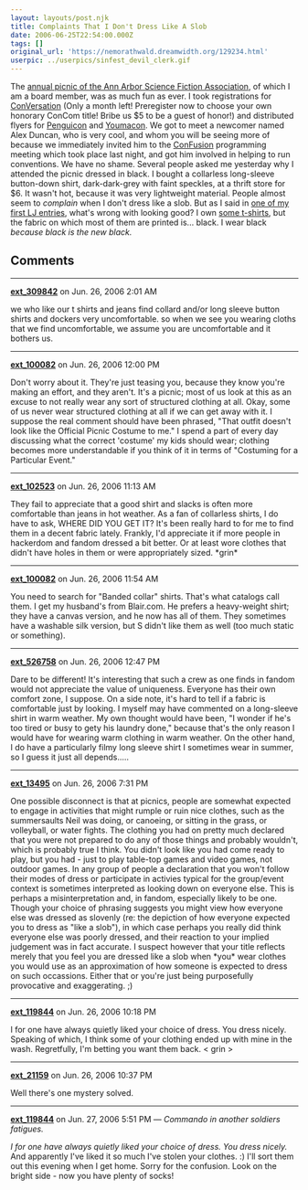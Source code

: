```yaml
---
layout: layouts/post.njk
title: Complaints That I Don't Dress Like A Slob
date: 2006-06-25T22:54:00.000Z
tags: []
original_url: 'https://nemorathwald.dreamwidth.org/129234.html'
userpic: ../userpics/sinfest_devil_clerk.gif
---
```

The [annual picnic of the Ann Arbor Science Fiction Association](http://www.stilyagi.org/), of which I am a board member, was as much fun as ever. I took registrations for [ConVersation](http://www.con-versation.com) (Only a month left! Preregister now to choose your own honorary ConCom title! Bribe us $5 to be a guest of honor!) and distributed flyers for [Penguicon](http://www.penguicon.org) and [Youmacon](http://www.youmacon.org). We got to meet a newcomer named Alex Duncan, who is very cool, and whom you will be seeing more of because we immediately invited him to the [ConFusion](http://www.stilyagi.org/cons/2007/) programming meeting which took place last night, and got him involved in helping to run conventions. We have no shame. Several people asked me yesterday why I attended the picnic dressed in black. I bought a collarless long-sleeve button-down shirt, dark-dark-grey with faint speckles, at a thrift store for $6. It wasn't hot, because it was very lightweight material. People almost seem to _complain_ when I don't dress like a slob. But as I said in [one of my first LJ entries](http://matt-arnold.livejournal.com/2004/04/23/), what's wrong with looking good? I own [some t-shirts](http://www.adastragames.com/graphics/Shirts/SCAM_Full_Front.jpg), but the fabric on which most of them are printed is... black. I wear black _because black is the new black._

## Comments

---

**[ext_309842](https://www.dreamwidth.org/users/ext_309842)** on Jun. 26, 2006 2:01 AM

we who like our t shirts and jeans find collard and/or long sleeve button shirts and dockers very uncomfortable. so when we see you wearing cloths that we find uncomfortable, we assume you are uncomfortable and it bothers us.

---

**[ext_100082](https://www.dreamwidth.org/users/ext_100082)** on Jun. 26, 2006 12:00 PM

Don't worry about it. They're just teasing you, because they know you're making an effort, and they aren't. It's a picnic; most of us look at this as an excuse to not really wear any sort of structured clothing at all. Okay, some of us never wear structured clothing at all if we can get away with it. I suppose the real comment should have been phrased, "That outfit doesn't look like the Official Picnic Costume to me." I spend a part of every day discussing what the correct 'costume' my kids should wear; clothing becomes more understandable if you think of it in terms of "Costuming for a Particular Event."

---

**[ext_102523](https://www.dreamwidth.org/users/ext_102523)** on Jun. 26, 2006 11:13 AM

They fail to appreciate that a good shirt and slacks is often more comfortable than jeans in hot weather. As a fan of collarless shirts, I do have to ask, WHERE DID YOU GET IT? It's been really hard to for me to find them in a decent fabric lately. Frankly, I'd appreciate it if more people in hackerdom and fandom dressed a bit better. Or at least wore clothes that didn't have holes in them or were appropriately sized. \*grin\*

---

**[ext_100082](https://www.dreamwidth.org/users/ext_100082)** on Jun. 26, 2006 11:54 AM

You need to search for "Banded collar" shirts. That's what catalogs call them. I get my husband's from Blair.com. He prefers a heavy-weight shirt; they have a canvas version, and he now has all of them. They sometimes have a washable silk version, but S didn't like them as well (too much static or something).

---

**[ext_526758](https://www.dreamwidth.org/users/ext_526758)** on Jun. 26, 2006 12:47 PM

Dare to be different! It's interesting that such a crew as one finds in fandom would not appreciate the value of uniqueness. Everyone has their own comfort zone, I suppose. On a side note, it's hard to tell if a fabric is comfortable just by looking. I myself may have commented on a long-sleeve shirt in warm weather. My own thought would have been, "I wonder if he's too tired or busy to gety his laundry done," because that's the only reason I would have for wearing warm clothing in warm weather. On the other hand, I do have a particularly filmy long sleeve shirt I sometimes wear in summer, so I guess it just all depends.....

---

**[ext_13495](https://www.dreamwidth.org/users/ext_13495)** on Jun. 26, 2006 7:31 PM

One possible disconnect is that at picnics, people are somewhat expected to engage in activities that might rumple or ruin nice clothes, such as the summersaults Neil was doing, or canoeing, or sitting in the grass, or volleyball, or water fights. The clothing you had on pretty much declared that you were not prepared to do any of those things and probably wouldn't, which is probably true I think. You didn't look like you had come ready to play, but you had - just to play table-top games and video games, not outdoor games. In any group of people a declaration that you won't follow their modes of dress or participate in activies typical for the group/event context is sometimes interpreted as looking down on everyone else. This is perhaps a misinterpretation and, in fandom, especially likely to be one. Though your choice of phrasing suggests you might view how everyone else was dressed as slovenly (re: the depiction of how everyone expected you to dress as "like a slob"), in which case perhaps you really did think everyone else was poorly dressed, and their reaction to your implied judgement was in fact accurate. I suspect however that your title reflects merely that you feel you are dressed like a slob when \*you\* wear clothes you would use as an approximation of how someone is expected to dress on such occassions. Either that or you're just being purposefully provocative and exaggerating. ;)

---

**[ext_119844](https://www.dreamwidth.org/users/ext_119844)** on Jun. 26, 2006 10:18 PM

I for one have always quietly liked your choice of dress. You dress nicely. Speaking of which, I think some of your clothing ended up with mine in the wash. Regretfully, I'm betting you want them back. < grin >

---

**[ext_21159](https://www.dreamwidth.org/users/ext_21159)** on Jun. 26, 2006 10:37 PM

Well there's one mystery solved.

---

**[ext_119844](https://www.dreamwidth.org/users/ext_119844)** on Jun. 27, 2006 5:51 PM — *Commando in another soldiers fatigues.*

_I for one have always quietly liked your choice of dress. You dress nicely._ And apparently I've liked it so much I've stolen your clothes. :) I'll sort them out this evening when I get home. Sorry for the confusion. Look on the bright side - now you have plenty of socks!

